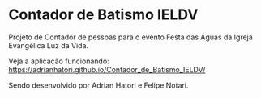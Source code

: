 # Contador de Batismo IELDV
Projeto de Contador de pessoas para o evento Festa das Águas da Igreja Evangélica Luz da Vida.

Veja a aplicação funcionando: https://adrianhatori.github.io/Contador_de_Batismo_IELDV/
 
Sendo desenvolvido por Adrian Hatori e Felipe Notari.

